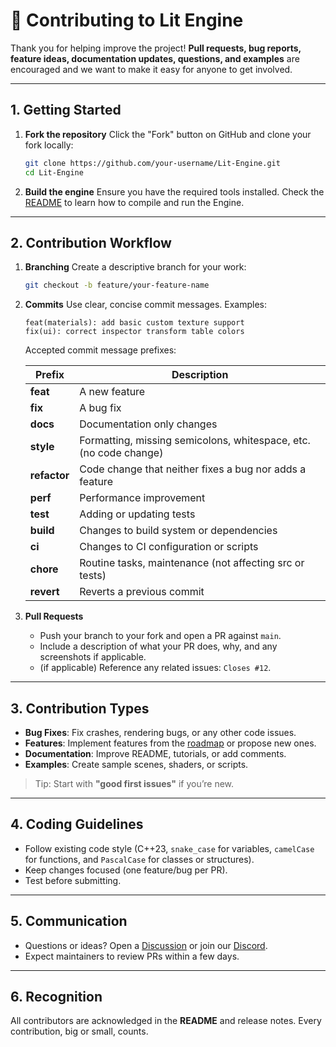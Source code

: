 # 🤝 Contributing to Lit Engine

Thank you for helping improve the project! **Pull requests, bug reports, feature ideas, documentation updates, questions, and examples** are encouraged and we want to make it easy for anyone to get involved.

---

## **1. Getting Started**

1. **Fork the repository**
   Click the "Fork" button on GitHub and clone your fork locally:

   ```bash
   git clone https://github.com/your-username/Lit-Engine.git
   cd Lit-Engine
    ```

2. **Build the engine**
   Ensure you have the required tools installed. Check the [README](./README.md) to learn how to compile and run the Engine.

---

## **2. Contribution Workflow**

1. **Branching**
   Create a descriptive branch for your work:

   ```bash
   git checkout -b feature/your-feature-name
   ```

2. **Commits**
   Use clear, concise commit messages. Examples:

   ```
   feat(materials): add basic custom texture support
   fix(ui): correct inspector transform table colors
   ```

   Accepted commit message prefixes:

   | Prefix       | Description                                                       |
   | ------------ | ----------------------------------------------------------------- |
   | **feat**     | A new feature                                                     |
   | **fix**      | A bug fix                                                         |
   | **docs**     | Documentation only changes                                        |
   | **style**    | Formatting, missing semicolons, whitespace, etc. (no code change) |
   | **refactor** | Code change that neither fixes a bug nor adds a feature           |
   | **perf**     | Performance improvement                                           |
   | **test**     | Adding or updating tests                                          |
   | **build**    | Changes to build system or dependencies                           |
   | **ci**       | Changes to CI configuration or scripts                            |
   | **chore**    | Routine tasks, maintenance (not affecting src or tests)           |
   | **revert**   | Reverts a previous commit                                         |

3. **Pull Requests**

   * Push your branch to your fork and open a PR against `main`.
   * Include a description of what your PR does, why, and any screenshots if applicable.
   * (if applicable) Reference any related issues: `Closes #12`.

---

## **3. Contribution Types**

* **Bug Fixes**: Fix crashes, rendering bugs, or any other code issues.
* **Features**: Implement features from the [roadmap](./ROADMAP.md) or propose new ones.
* **Documentation**: Improve README, tutorials, or add comments.
* **Examples**: Create sample scenes, shaders, or scripts.

> Tip: Start with **"good first issues"** if you’re new.

---

## **4. Coding Guidelines**

* Follow existing code style (C++23, `snake_case` for variables, `camelCase` for functions, and `PascalCase` for classes or structures).
* Keep changes focused (one feature/bug per PR).
* Test before submitting.

---

## **5. Communication**

* Questions or ideas? Open a [Discussion](https://github.com/luis605/Lit-Engine/discussions) or join our [Discord](https://discord.gg/XqUZQCxrs6).
* Expect maintainers to review PRs within a few days.

---

## **6. Recognition**

All contributors are acknowledged in the **README** and release notes. Every contribution, big or small, counts.
